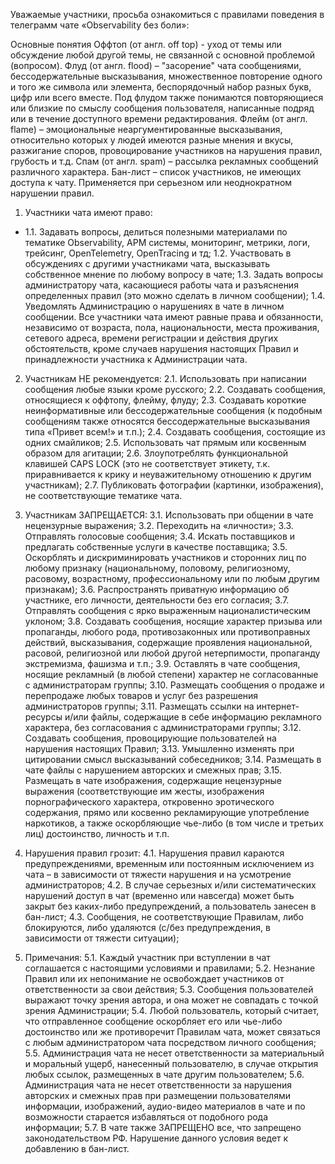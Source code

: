 
Уважаемые участники, просьба ознакомиться с правилами поведения в телеграмм чате «Observability без боли»:

Основные понятия
Оффтоп (от англ. off top) - уход от темы или обсуждение любой другой темы, не связанной с основной проблемой (вопросом).
Флуд (от англ. flood) – "засорение" чата сообщениями, бессодержательные высказывания, множественное повторение одного и того же символа или элемента, беспорядочный набор разных букв, цифр или всего вместе. Под флудом также понимаются повторяющиеся или близкие по смыслу сообщения пользователя, написанные подряд или в течение доступного времени редактирования.
Флейм (от англ. flame) – эмоциональные неаргументированные высказывания, относительно которых у людей имеются разные мнения и вкусы, разжигание споров, провоцирование участников на нарушения правил, грубость и т.д.
Спам (от англ. spam) – рассылка рекламных сообщений различного характера.
Бан-лист – список участников, не имеющих доступа к чату. Применяется при серьезном или неоднократном нарушении правил.

1.	Участники чата имеют право:
 * 1.1.	Задавать вопросы, делиться полезными материалами по тематике Observability, APM системы, мониторинг, метрики, логи, трейсинг, OpenTelemetry, OpenTracing и тд;
 1.2.	Участвовать в обсуждениях с другими участниками чата, высказывать собственное мнение по любому вопросу в чате;
 1.3.	Задать вопросы администратору чата, касающиеся работы чата и разъяснения определенных правил (это можно сделать в личном сообщении);
 1.4.	Уведомлять Администрацию о нарушениях в чате в личном сообщении. Все участники чата имеют равные права и обязанности, независимо от возраста, пола, национальности, места проживания, сетевого адреса, времени регистрации и действия других обстоятельств, кроме случаев нарушения настоящих Правил и принадлежности участника к Администрации чата.

2.	Участникам НЕ рекомендуется:
 2.1.	Использовать при написании сообщения любые языки кроме русского;
 2.2.	Создавать сообщения, относящиеся к оффтопу, флейму, флуду;
 2.3.	Создавать короткие неинформативные или бессодержательные сообщения (к подобным сообщениям также относятся бессодержательные высказывания типа «Привет всем!» и т.п.);
 2.4.	Создавать сообщения, состоящие из одних смайликов;
 2.5.	Использовать чат прямым или косвенным образом для агитации;
 2.6.	Злоупотреблять функциональной клавишей CAPS LOCK (это не соответствует этикету, т.к. приравнивается к крику и неуважительному отношению к другим участникам);
2.7.	Публиковать фотографии (картинки, изображения), не соответствующие тематике чата.

3.	Участникам ЗАПРЕЩАЕТСЯ:
 3.1.	Использовать при общении в чате нецензурные выражения;
 3.2.	Переходить на «личности»;
 3.3.	Отправлять голосовые сообщения;
 3.4.	Искать поставщиков и предлагать собственные услуги в качестве поставщика;
 3.5.	Оскорблять и дискриминировать участников и сторонних лиц по любому признаку (национальному, половому, религиозному, расовому, возрастному, профессиональному или по любым другим признакам);
 3.6.	Распространять приватную информацию об участнике, его личности, деятельности без его согласия;
 3.7.	Отправлять сообщения с ярко выраженным националистическим уклоном;
 3.8.	Создавать сообщения, носящие характер призыва или пропаганды, любого рода, противозаконных или противоправных действий, высказывания, содержащие проявления национальной, расовой, религиозной или любой другой нетерпимости, пропаганду экстремизма, фашизма и т.п.;
 3.9.	Оставлять в  чате сообщения, носящие рекламный (в любой степени) характер не согласованные с администраторам группы;
 3.10.	Размещать сообщения о продаже и перепродаже любых товаров и услуг без разрешения администраторов группы;
 3.11.	Размещать ссылки на интернет-ресурсы и/или файлы, содержащие в себе информацию рекламного характера, без согласования с администраторами группы;
 3.12.	Создавать сообщения, провоцирующие пользователей на нарушения настоящих Правил;
 3.13.	Умышленно изменять при цитировании смысл высказываний собеседников;
 3.14.	Размещать в чате файлы с нарушением авторских и смежных прав;
 3.15.	Размещать в чате изображения, содержащие нецензурные выражения (соответствующие им жесты, изображения порнографического характера, откровенно эротического содержания, прямо или косвенно рекламирующие употребление наркотиков, а также оскорбляющие чье-либо (в том числе и третьих лиц) достоинство, личность и т.п.

4.	Нарушения правил грозит:
 4.1.	Нарушения правил караются предупреждениями, временным или постоянным исключением из чата – в зависимости от тяжести нарушения и на усмотрение администраторов;
 4.2.	В случае серьезных и/или систематических нарушений доступ в чат (временно или навсегда) может быть закрыт без каких-либо предупреждений, а пользователь занесен в бан-лист;
 4.3.	Сообщения, не соответствующие Правилам, либо блокируются, либо удаляются (с/без предупреждения, в зависимости от тяжести ситуации);

5.	Примечания:
 5.1.	Каждый участник при вступлении в чат соглашается с настоящими условиями и правилами;
 5.2.	Незнание Правил или их непонимание не освобождает участников от ответственности за свои действия;
 5.3.	Сообщения пользователей выражают точку зрения автора, и она может не совпадать с точкой зрения Администрации;
 5.4.	Любой пользователь, который считает, что отправленное сообщение оскорбляет его или чье-либо достоинство или же противоречит Правилам чата, может связаться с любым администратором чата посредством личного сообщения;
 5.5.	Администрация чата не несет ответственности за материальный и моральный ущерб, нанесенный пользователю, в случае открытия любых ссылок, размещенных в чате другим пользователем;
 5.6.	Администрация чата не несет ответственности за нарушения авторских и смежных прав при размещении пользователями информации, изображений, аудио-видео материалов в чате и по возможности старается избавляться от подобного рода информации;
 5.7.	В чате также ЗАПРЕЩЕНО все, что запрещено законодательством РФ. Нарушение данного условия ведет к добавлению в бан-лист.
